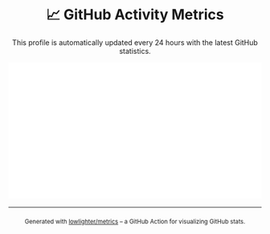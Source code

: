 <h1 align="center">📈 GitHub Activity Metrics</h1>

<p align="center">
  This profile is automatically updated every 24 hours with the latest GitHub statistics.
</p>

<p align="center">
  <img src="./metrics.svg" alt="GitHub metrics generated by lowlighter/metrics" />
</p>

---

<p align="center">
  <sub>
    Generated with <a href="https://github.com/lowlighter/metrics">lowlighter/metrics</a> – a GitHub Action for visualizing GitHub stats.
  </sub>
</p>

